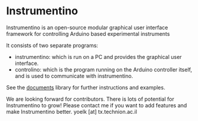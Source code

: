 Instrumentino
=============

Instrumentino is an open-source modular graphical user interface framework for controlling Arduino based experimental instruments

It consists of two separate programs:
- instrumentino: which is run on a PC and provides the graphical user interface.
- controlino:    which is the program running on the Arduino controller itself, and is used to communicate with instrumentino.

See the [documents](https://github.com/yoelk/Instrumentino/tree/master/documents) library for further instructions and examples.

We are looking forward for contributors. There is lots of potential for Instrumentino to grow!
Please contact me if you want to add features and make Instrumentino better.
yoelk [at] tx.technion.ac.il
